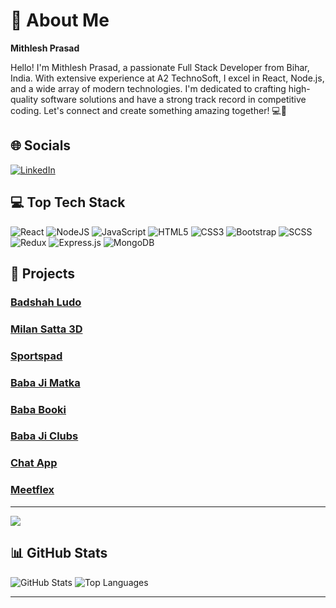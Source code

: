 
<!-- Proudly created with GPRM ( https://gprm.itsvg.in ) -->

# 🌟 About Me

**Mithlesh Prasad**

Hello! I'm Mithlesh Prasad, a passionate Full Stack Developer from Bihar, India. With extensive experience at A2 TechnoSoft, I excel in React, Node.js, and a wide array of modern technologies. I'm dedicated to crafting high-quality software solutions and have a strong track record in competitive coding. Let's connect and create something amazing together! 💻🚀

## 🌐 Socials

[![LinkedIn](https://img.shields.io/badge/LinkedIn-%230077B5.svg?logo=linkedin&logoColor=white)](https://www.linkedin.com/in/mithlesh-prasad-5a68a41a3/) 

## 💻 Top Tech Stack

![React](https://img.shields.io/badge/react-%2320232a.svg?style=for-the-badge&logo=react&logoColor=%2361DAFB) 
![NodeJS](https://img.shields.io/badge/node.js-6DA55F?style=for-the-badge&logo=node.js&logoColor=white) 
![JavaScript](https://img.shields.io/badge/javascript-%23323330.svg?style=for-the-badge&logo=javascript&logoColor=%23F7DF1E) 
![HTML5](https://img.shields.io/badge/html5-%23E34F26.svg?style=for-the-badge&logo=html5&logoColor=white) 
![CSS3](https://img.shields.io/badge/css3-%231572B6.svg?style=for-the-badge&logo=css3&logoColor=white) 
![Bootstrap](https://img.shields.io/badge/bootstrap-%238511FA.svg?style=for-the-badge&logo=bootstrap&logoColor=white) 
![SCSS](https://img.shields.io/badge/SASS-hotpink.svg?style=for-the-badge&logo=SASS&logoColor=white) 
![Redux](https://img.shields.io/badge/redux-%23593d88.svg?style=for-the-badge&logo=redux&logoColor=white) 
![Express.js](https://img.shields.io/badge/express.js-%23404d59.svg?style=for-the-badge&logo=express&logoColor=%2361DAFB) 
![MongoDB](https://img.shields.io/badge/MongoDB-%234ea94b.svg?style=for-the-badge&logo=mongodb&logoColor=white)

## 🌟 Projects

### [Badshah Ludo](https://badshahludo.com/)
### [Milan Satta 3D](https://milansatta3d.com/Login)
### [Sportspad](https://www.sportspad.com/)
### [Baba Ji Matka](https://github.com/mithleshprasad/baba_ji_matka)
### [Baba Booki](https://bababooki.in/login)
### [Baba Ji Clubs](https://babajiclubs.com/)
### [Chat App](https://moonlit-smakager-2d0d10.netlify.app/)
### [Meetflex](https://meetflex.netlify.app/)
---

[![](https://visitcount.itsvg.in/api?id=mithleshprasad&icon=0&color=0)](https://visitcount.itsvg.in)

## 📊 GitHub Stats

![GitHub Stats](https://github-readme-stats.vercel.app/api?username=mithleshprasad&theme=dark&hide_border=false&include_all_commits=true&count_private=true)
![Top Languages](https://github-readme-stats.vercel.app/api/top-langs/?username=mithleshprasad&theme=dark&hide_border=false&include_all_commits=true&count_private=true&layout=compact)


---
<!-- Proudly created with GPRM ( https://gprm.itsvg.in ) -->
